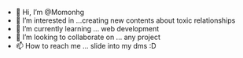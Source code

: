 - 👋 Hi, I’m @Momonhg
- 👀 I’m interested in ...creating new contents about toxic relationships
- 🌱 I’m currently learning ... web development
- 💞️ I’m looking to collaborate on ... any project
- 📫 How to reach me ... slide into my dms :D

<!---
Momonhg/Momonhg is a ✨ special ✨ repository because its `README.md` (this file) appears on your GitHub profile.
You can click the Preview link to take a look at your changes.
--->
